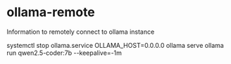 # ollama-remote
Information to remotely connect to ollama instance

systemctl stop ollama.service
OLLAMA_HOST=0.0.0.0 ollama serve
ollama run qwen2.5-coder:7b --keepalive=-1m
